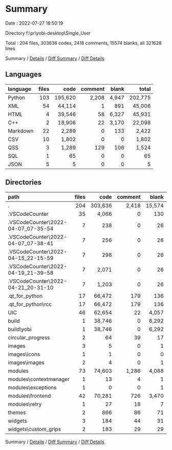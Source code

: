 # Summary

Date : 2022-07-27 18:50:19

Directory f:\\pr\\yobi-desktop\\Single_User

Total : 204 files,  303636 codes, 2418 comments, 15574 blanks, all 321628 lines

Summary / [Details](details.md) / [Diff Summary](diff.md) / [Diff Details](diff-details.md)

## Languages
| language | files | code | comment | blank | total |
| :--- | ---: | ---: | ---: | ---: | ---: |
| Python | 103 | 195,620 | 2,208 | 4,947 | 202,775 |
| XML | 54 | 44,114 | 1 | 891 | 45,006 |
| HTML | 4 | 39,546 | 58 | 6,327 | 45,931 |
| C++ | 2 | 18,906 | 22 | 3,170 | 22,098 |
| Markdown | 22 | 2,289 | 0 | 133 | 2,422 |
| CSV | 10 | 1,802 | 0 | 0 | 1,802 |
| QSS | 3 | 1,289 | 129 | 106 | 1,524 |
| SQL | 1 | 65 | 0 | 0 | 65 |
| JSON | 5 | 5 | 0 | 0 | 5 |

## Directories
| path | files | code | comment | blank | total |
| :--- | ---: | ---: | ---: | ---: | ---: |
| . | 204 | 303,636 | 2,418 | 15,574 | 321,628 |
| .VSCodeCounter | 35 | 4,066 | 0 | 130 | 4,196 |
| .VSCodeCounter\\2022-04-07_07-35-54 | 7 | 238 | 0 | 26 | 264 |
| .VSCodeCounter\\2022-04-07_07-38-41 | 7 | 256 | 0 | 26 | 282 |
| .VSCodeCounter\\2022-04-15_22-15-59 | 7 | 298 | 0 | 26 | 324 |
| .VSCodeCounter\\2022-04-19_21-39-58 | 7 | 2,071 | 0 | 26 | 2,097 |
| .VSCodeCounter\\2022-04-21_20-31-10 | 7 | 1,203 | 0 | 26 | 1,229 |
| .qt_for_python | 17 | 66,472 | 179 | 136 | 66,787 |
| .qt_for_python\\rcc | 17 | 66,472 | 179 | 136 | 66,787 |
| UIC | 46 | 62,654 | 22 | 4,057 | 66,733 |
| build | 1 | 38,746 | 0 | 6,292 | 45,038 |
| build\\yobi | 1 | 38,746 | 0 | 6,292 | 45,038 |
| circular_progress | 2 | 64 | 39 | 17 | 120 |
| images | 3 | 5 | 0 | 1 | 6 |
| images\\icons | 1 | 1 | 0 | 0 | 1 |
| images\\images | 2 | 4 | 0 | 1 | 5 |
| modules | 73 | 74,603 | 1,286 | 4,088 | 79,977 |
| modules\\contextmanager | 1 | 13 | 4 | 1 | 18 |
| modules\\exceptions | 1 | 0 | 0 | 1 | 1 |
| modules\\frontend | 42 | 70,281 | 726 | 3,470 | 74,477 |
| modules\\retry | 1 | 27 | 18 | 7 | 52 |
| themes | 2 | 866 | 86 | 71 | 1,023 |
| widgets | 3 | 184 | 44 | 31 | 259 |
| widgets\\custom_grips | 2 | 183 | 29 | 29 | 241 |

Summary / [Details](details.md) / [Diff Summary](diff.md) / [Diff Details](diff-details.md)